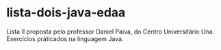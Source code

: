 # lista-dois-java-edaa
Lista II proposta pelo professor Daniel Paiva, do Centro Universitário Una. Exercícios práticados na linguagem Java.
